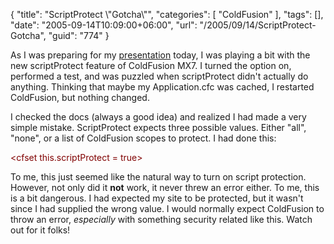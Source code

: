 {
	"title": "ScriptProtect \\\"Gotcha\\\"",
	"categories": [
		"ColdFusion"
	],
	"tags": [],
	"date": "2005-09-14T10:09:00+06:00",
	"url": "/2005/09/14/ScriptProtect-Gotcha",
	"guid": "774"
}

As I was preparing for my <a href="http://www.macromedia.com/cfusion/event/index.cfm?event=detail&id=288085&loc=en_us">presentation</a> today, I was playing a bit with the new scriptProtect feature of ColdFusion MX7. I turned the option on, performed a test, and was puzzled when scriptProtect didn't actually do anything. Thinking that maybe my Application.cfc was cached, I restarted ColdFusion, but nothing changed.

I checked the docs (always a good idea) and realized I had made a very simple mistake. ScriptProtect expects three possible values. Either "all", "none", or a list of ColdFusion scopes to protect. I had done this:

<div class="code"><FONT COLOR=MAROON>&lt;cfset this.scriptProtect = true&gt;</FONT></div>

To me, this just seemed like the natural way to turn on script protection. However, not only did it <b>not</b> work, it never threw an error either. To me, this is a bit dangerous. I had expected my site to be protected, but it wasn't since I had supplied the wrong value. I would normally expect ColdFusion to throw an error, <i>especially</i> with something security related like this. Watch out for it folks!